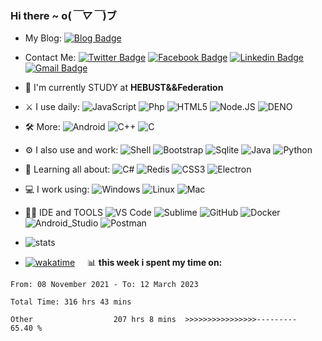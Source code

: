 ### Hi there  ~ o(*￣▽￣*)ブ
- My Blog: [![Blog Badge](https://img.shields.io/badge/Blog-https%3A%2F%2Fblog.jiawei.xin-yellowgreen)](https://blog.jiawei.xin)

- Contact Me:
[![Twitter Badge](https://img.shields.io/badge/-@xinjiawei3-blue?style=plastic&logo=Twitter&logoColor=white&link=https://twitter.com/xinjiawei3/)](https://twitter.com/xinjiawei3/)
[![Facebook Badge](https://img.shields.io/badge/-@xinjiawei-blue?style=plastic&logo=Facebook&logoColor=white&link=https://www.facebook.com/jiawei.xin.501)](https://www.facebook.com/jiawei.xin.501)
[![Linkedin Badge](https://img.shields.io/badge/-@jiaweixin-blue?style=plastic&logo=Linkedin&logoColor=white&link=https://www.linkedin.com/in/jiaweixin-a58941104/)](https://www.linkedin.com/in/jiaweixin-a58941104/)
[![Gmail Badge](https://img.shields.io/badge/-xinjiawei@mb6.top-c14438?style=plastic&logo=Gmail&logoColor=white&link=mailto:xinjiawei@mb6.top)](mailto:xinjiawei@mb6.top)

- 🏢 I'm currently STUDY at **HEBUST&&Federation**
- ⚔ I use daily:
  ![JavaScript](https://img.shields.io/badge/-JavaScript-black?style=plastic&logo=javascript)
  ![Php](https://img.shields.io/badge/-php-394989?style=plastic&logo=php) 
  ![HTML5](https://img.shields.io/badge/-HTML5-E34F26?style=plastic&logo=html5&logoColor=white)
  ![Node.JS](https://img.shields.io/badge/-Node.JS-white?style=plastic&logo=Node.js) 
  ![DENO](https://img.shields.io/badge/-deno-black?style=plastic&logo=DENO) 
  
- 🛠 More:
  ![Android](https://img.shields.io/badge/-Android(java)-black?style=plastic&logo=android)
  ![C++](https://img.shields.io/badge/-C++-00599C?style=plastic&logo=c)
  ![C](https://img.shields.io/badge/-C-00599C?style=plastic&logo=c)

- ⚙️ I also use and work: 
   ![Shell](https://img.shields.io/badge/-Shell-blasck?style=plastic&logo=Shell)
   ![Bootstrap](https://img.shields.io/badge/-Bootstrap-563D7C?style=plastic&logo=bootstrap)
   ![Sqlite](https://img.shields.io/badge/-Sqlite-black?style=plastic&logo=sqlite)
   ![Java](https://img.shields.io/badge/Java-ED8B00?style=plastic&logo=java&logoColor=white) 
   ![Python](https://img.shields.io/badge/-Python-8fcfd1?style=plastic&logo=Python)
   
- 🌱 Learning all about:
  ![C#](https://img.shields.io/badge/-C%23-00599C?style=plastic&logo=c)
  ![Redis](https://img.shields.io/badge/-Redis-black?style=plastic&logo=redis)
  ![CSS3](https://img.shields.io/badge/-CSS3-1572B6?style=plastic&logo=css3)
  ![Electron](https://img.shields.io/badge/-Electron-white?style=plastic&logo=Electron) 
  
- 💻 I work using:
  ![Windows](https://img.shields.io/badge/Windows-0078D6?style=plastic&logo=windows&logoColor=white)
  ![Linux](https://img.shields.io/badge/Linux-FCC624?style=plastic&logo=linux&logoColor=black)
  ![Mac](https://img.shields.io/badge/macOS-ffffff?style=plastic&logo=macos&logoColor=black)
  
- 👩‍💻 IDE and TOOLS
  ![VS Code](https://img.shields.io/badge/-VS%20Code-007ACC?style=plastic&logo=visual-studio-code)
  ![Sublime](https://img.shields.io/badge/-Sublime-181717?style=plastic&logo=sublimetext)
  ![GitHub](https://img.shields.io/badge/-GitHub-181717?style=plastic&logo=github)
  ![Docker](https://img.shields.io/badge/-Docker-black?style=plastic&logo=docker)
  ![Android_Studio](https://img.shields.io/badge/Android_Studio-3DDC84?style=plastic&logo=android-studio&logoColor=white)
  ![Postman](https://img.shields.io/badge/-Postman-black?style=plastic&logo=postman)
  
- ![stats](https://github-readme-stats.vercel.app/api?username=xinjiawei)
- [![wakatime](https://wakatime.com/badge/user/60583d7f-15e9-49c1-b4eb-dd05e1ccec37.svg)](https://wakatime.com/@60583d7f-15e9-49c1-b4eb-dd05e1ccec37) &nbsp;&nbsp;&nbsp;
  📊 **this week i spent my time on:**
<!--START_SECTION:waka-->

```text
From: 08 November 2021 - To: 12 March 2023

Total Time: 316 hrs 43 mins

Other                  207 hrs 8 mins  >>>>>>>>>>>>>>>>---------   65.40 %
```

<!--END_SECTION:waka-->
